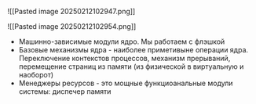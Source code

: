 ![[Pasted image 20250212102947.png]]



![[Pasted image 20250212102954.png]]

- Машинно-зависимые модули ядро. Мы работаем с флэшкой 
- Базовые механизмы ядра - наиболее приметивыне операции ядра. Переключение контекстов процессов, механизм прерываний, перемещение страниц из памяти (из физической в виртуальную и наоборот)
- Менеджеры ресурсов - это мощные функциоанальные модули системы: диспечер памяти 
